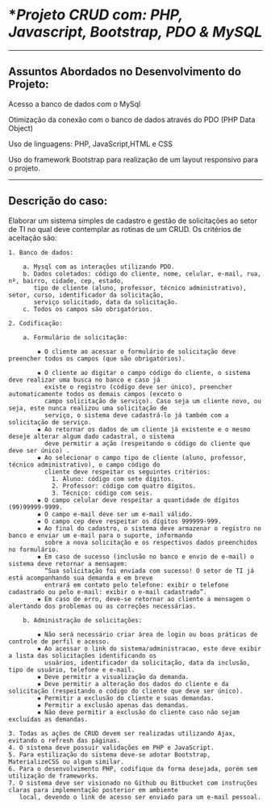 # **Projeto CRUD com: PHP, Javascript, Bootstrap, PDO & MySQL*

------------

## Assuntos Abordados no Desenvolvimento do Projeto:
Acesso a banco de dados com o MySql

Otimização da conexão com o banco de dados através do PDO (PHP Data Object)

Uso de linguagens: PHP, JavaScript,HTML e CSS

Uso do framework Bootstrap para realização de um layout responsivo para o projeto.

------------

## **Descrição do caso:**

Elaborar um sistema simples de cadastro e gestão de solicitações ao setor de TI no qual deve contemplar as rotinas
de um CRUD. Os critérios de aceitação são:

    1. Banco de dados: 
    
        a. Mysql com as interações utilizando PDO.
        b. Dados coletados: código do cliente, nome, celular, e-mail, rua, nº, bairro, cidade, cep, estado, 
           tipo de cliente (aluno, professor, técnico administrativo), setor, curso, identificador da solicitação, 
           serviço solicitado, data da solicitação.
        c. Todos os campos são obrigatórios.

    2. Codificação:

        a. Formulário de solicitação:

            ▪ O cliente ao acessar o formulário de solicitação deve preencher todos os campos (que são obrigatórios).

            ▪ O cliente ao digitar o campo código do cliente, o sistema deve realizar uma busca no banco e caso já 
              existe o registro (código deve ser único), preencher automaticamente todos os demais campos (exceto o 
              campo solicitação de serviço). Caso seja um cliente novo, ou seja, este nunca realizou uma solicitação de 
              serviço, o sistema deve cadastrá-lo já também com a solicitação de serviço.
            ▪ Ao retornar os dados de um cliente já existente e o mesmo deseje alterar algum dado cadastral, o sistema 
              deve permitir a ação (respeitando o código do cliente que deve ser único) .
            ▪ Ao selecionar o campo tipo de cliente (aluno, professor, técnico administrativo), o campo código do 
              cliente deve respeitar os seguintes critérios:
                1. Aluno: código com sete dígitos.
                2. Professor: código com quatro dígitos.
                3. Técnico: código com seis.   
            ▪ O campo celular deve respeitar a quantidade de dígitos (99)99999-9999.
            ▪ O campo e-mail deve ser um e-mail válido.
            ▪ O campo cep deve respeitar os dígitos 999999-999.
            ▪ Ao final do cadastro, o sistema deve armazenar o registro no banco e enviar um e-mail para o suporte, informando
              sobre a nova solicitação e os respectivos dados preenchidos no formulário.
            ▪ Em caso de sucesso (inclusão no banco e envio de e-mail) o sistema deve retornar a mensagem: 
              “Sua solicitação foi enviada com sucesso! O setor de TI já está acompanhando sua demanda e em breve 
              entrará em contato pelo telefone: exibir o telefone cadastrado ou pelo e-mail: exibir o e-mail cadastrado”.
            ▪ Em caso de erro, deve-se retornar ao cliente a mensagem o alertando dos problemas ou as correções necessárias.
            
        b. Administração de solicitações:
        
            ▪ Não será necessário criar área de login ou boas práticas de controle de perfil e acesso. 
            ▪ Ao acessar o link do sistema/administracao, este deve exibir a lista das solicitações identificando os 
              usuários, identificador da solicitação, data da inclusão, tipo de usuário, telefone e e-mail.
            ▪ Deve permitir a visualização da demanda.
            ▪ Deve permitir a alteração dos dados do cliente e da solicitação (respeitando o código do cliente que deve ser único).
            ▪ Permitir a exclusão do cliente e suas demandas.
            ▪ Permitir a exclusão apenas das demandas.
            ▪ Não deve permitir a exclusão do cliente caso não sejam excluídas as demandas. 

    3. Todas as ações de CRUD devem ser realizadas utilizando Ajax, evitando o refresh das páginas. 
    4. O sistema deve possuir validações em PHP e JavaScript.
    5. Para estilização do sistema deve-se adotar Bootstrap, MaterializeCSS ou algum similar.
    6. Para o desenvolvimento PHP, codifique da forma desejada, porém sem utilização de frameworks.
    7. O sistema deve ser visionado no Github ou Bitbucket com instruções claras para implementação posterior em ambiente
       local, devendo o link de acesso ser enviado para um e-mail pessoal.

